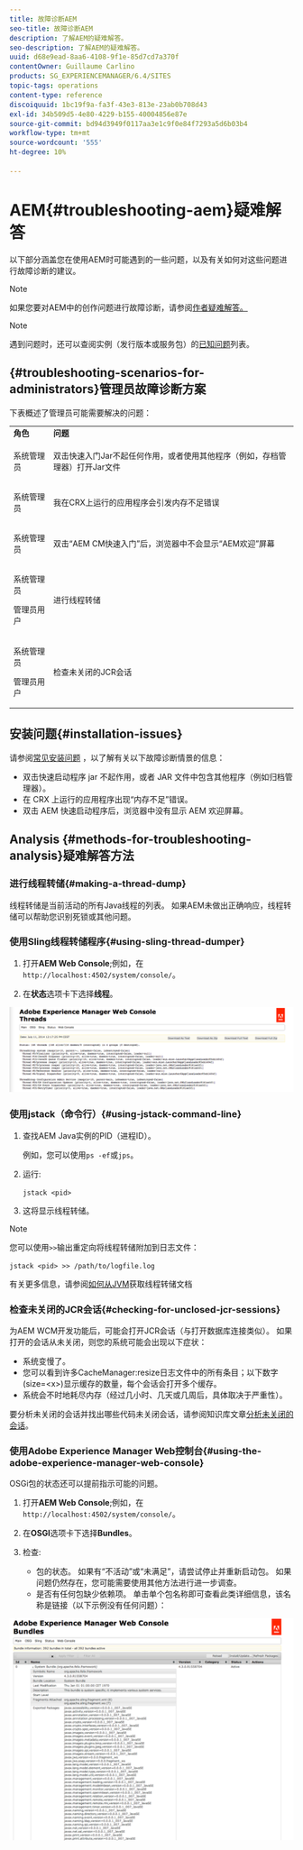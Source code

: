 ```yaml
---
title: 故障诊断AEM
seo-title: 故障诊断AEM
description: 了解AEM的疑难解答。
seo-description: 了解AEM的疑难解答。
uuid: d68e9ead-8aa6-4108-9f1e-85d7cd7a370f
contentOwner: Guillaume Carlino
products: SG_EXPERIENCEMANAGER/6.4/SITES
topic-tags: operations
content-type: reference
discoiquuid: 1bc19f9a-fa3f-43e3-813e-23ab0b708d43
exl-id: 34b509d5-4e80-4229-b155-40004856e87e
source-git-commit: bd94d3949f0117aa3e1c9f0e84f7293a5d6b03b4
workflow-type: tm+mt
source-wordcount: '555'
ht-degree: 10%

---
```


# AEM{#troubleshooting-aem}疑难解答

以下部分涵盖您在使用AEM时可能遇到的一些问题，以及有关如何对这些问题进行故障诊断的建议。

>[!NOTE]
>
>如果您要对AEM中的创作问题进行故障诊断，请参阅[作者疑难解答。](/help/sites-authoring/troubleshooting.md)

>[!NOTE]
>
>遇到问题时，还可以查阅实例（发行版本或服务包）的[已知问题](/help/release-notes/known-issues.md)列表。

## {#troubleshooting-scenarios-for-administrators}管理员故障诊断方案

下表概述了管理员可能需要解决的问题：

<table> 
 <tbody> 
  <tr> 
   <td><strong>角色</strong></td> 
   <td><strong>问题 </strong></td> 
  </tr> 
  <tr> 
   <td>系统管理员</td> 
   <td><p>双击快速入门Jar不起任何作用，或者使用其他程序（例如，存档管理器）打开Jar文件</p> </td> 
  </tr> 
  <tr> 
   <td><p>系统管理员</p> </td> 
   <td><p>我在CRX上运行的应用程序会引发内存不足错误</p> </td> 
  </tr> 
  <tr> 
   <td><p>系统管理员</p> </td> 
   <td><p>双击“AEM CM快速入门”后，浏览器中不会显示“AEM欢迎”屏幕</p> </td> 
  </tr> 
  <tr> 
   <td><p>系统管理员</p> <p>管理员用户</p> </td> 
   <td><p>进行线程转储</p> </td> 
  </tr> 
  <tr> 
   <td><p>系统管理员</p> <p>管理员用户</p> </td> 
   <td><p>检查未关闭的JCR会话</p> </td> 
  </tr> 
 </tbody> 
</table>

## 安装问题{#installation-issues}

请参阅[常见安装问题](/help/sites-deploying/troubleshooting.md#common-installation-issues) ，以了解有关以下故障诊断情景的信息：

* 双击快速启动程序 jar 不起作用，或者 JAR 文件中包含其他程序（例如归档管理器）。
* 在 CRX 上运行的应用程序出现“内存不足”错误。
* 双击 AEM 快速启动程序后，浏览器中没有显示 AEM 欢迎屏幕。

## Analysis {#methods-for-troubleshooting-analysis}疑难解答方法

### 进行线程转储{#making-a-thread-dump}

线程转储是当前活动的所有Java线程的列表。 如果AEM未做出正确响应，线程转储可以帮助您识别死锁或其他问题。

### 使用Sling线程转储程序{#using-sling-thread-dumper}

1. 打开&#x200B;**AEM Web Console**;例如，在`http://localhost:4502/system/console/`。

1. 在&#x200B;**状态**&#x200B;选项卡下选择&#x200B;**线程**。

![screen_shot_2012-02-13at43925pm](assets/screen_shot_2012-02-13at43925pm.png)

### 使用jstack（命令行）{#using-jstack-command-line}

1. 查找AEM Java实例的PID（进程ID）。

   例如，您可以使用`ps -ef`或`jps`。

1. 运行:

   `jstack <pid>`

1. 这将显示线程转储。

>[!NOTE]
>
>您可以使用`>>`输出重定向将线程转储附加到日志文件：
>
>`jstack <pid> >> /path/to/logfile.log`

有关更多信息，请参阅[如何从JVM](https://helpx.adobe.com/cq/kb/TakeThreadDump.html)获取线程转储文档

### 检查未关闭的JCR会话{#checking-for-unclosed-jcr-sessions}

为AEM WCM开发功能后，可能会打开JCR会话（与打开数据库连接类似）。 如果打开的会话从未关闭，则您的系统可能会出现以下症状：

* 系统变慢了。
* 您可以看到许多CacheManager:resize日志文件中的所有条目；以下数字(size=&lt;x>)显示缓存的数量，每个会话会打开多个缓存。
* 系统会不时地耗尽内存（经过几小时、几天或几周后，具体取决于严重性）。

要分析未关闭的会话并找出哪些代码未关闭会话，请参阅知识库文章[分析未关闭的会话](https://helpx.adobe.com/crx/kb/AnalyzeUnclosedSessions.html)。

### 使用Adobe Experience Manager Web控制台{#using-the-adobe-experience-manager-web-console}

OSGi包的状态还可以提前指示可能的问题。

1. 打开&#x200B;**AEM Web Console**;例如，在`http://localhost:4502/system/console/`。

1. 在&#x200B;**OSGI**&#x200B;选项卡下选择&#x200B;**Bundles**。

1. 检查:

   * 包的状态。 如果有“不活动”或“未满足”，请尝试停止并重新启动包。 如果问题仍然存在，您可能需要使用其他方法进行进一步调查。
   * 是否有任何包缺少依赖项。 单击单个包名称即可查看此类详细信息，该名称是链接（以下示例没有任何问题）：

![screen_shot_2012-02-13at44706pm](assets/screen_shot_2012-02-13at44706pm.png)
